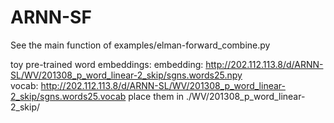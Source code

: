 # ARNN-SF

See the main function of examples/elman-forward_combine.py

toy pre-trained word embeddings:
embedding: http://202.112.113.8/d/ARNN-SL/WV/201308_p_word_linear-2_skip/sgns.words25.npy    
vocab: http://202.112.113.8/d/ARNN-SL/WV/201308_p_word_linear-2_skip/sgns.words25.vocab
place them in ./WV/201308_p_word_linear-2_skip/
